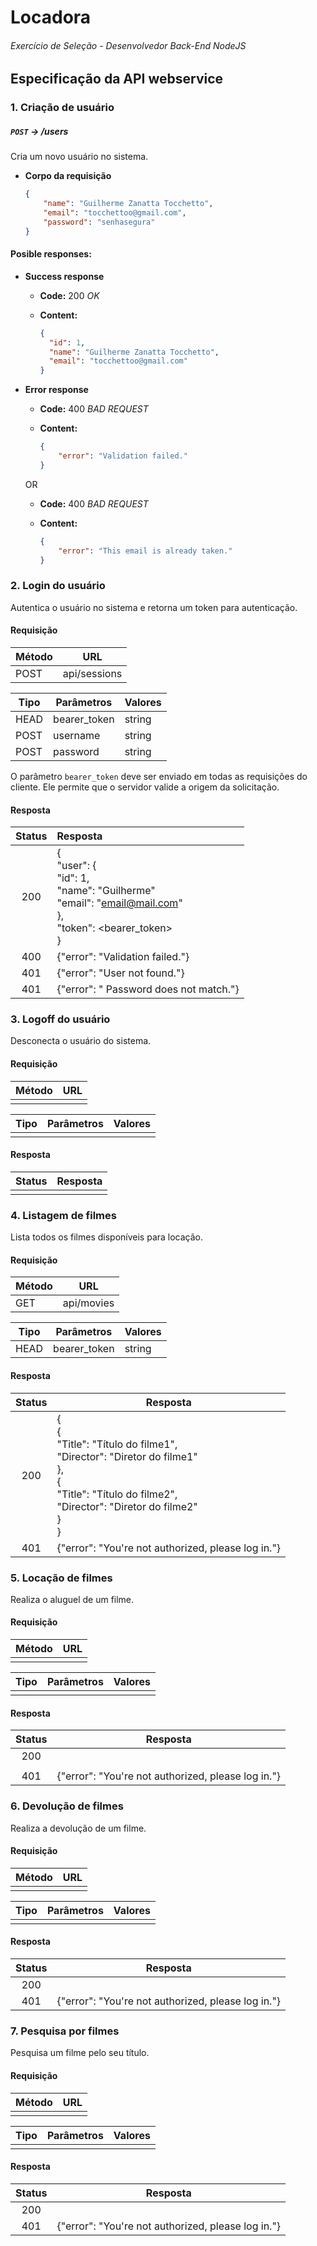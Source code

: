 # Locadora
###### Exercício de Seleção - Desenvolvedor Back-End NodeJS

## Especificação da API webservice

### 1. Criação de usuário 

##### `POST` → /users

Cria um novo usuário no sistema.

- **Corpo da requisição**

  ```json
  {
      "name": "Guilherme Zanatta Tocchetto",
      "email": "tocchettoo@gmail.com",
      "password": "senhasegura"
  }
  ```

#### Posible responses:

- **Success response**

  - **Code:** 200 _OK_

  - **Content:**

    ```json
    {
      "id": 1,
      "name": "Guilherme Zanatta Tocchetto",
      "email": "tocchettoo@gmail.com"
    }
    ```

- **Error response**

  - **Code:** 400 _BAD REQUEST_

  - **Content:** 

    ```json
    {
    	"error": "Validation failed."
    }
    ```

  OR

  - **Code:** 400 _BAD REQUEST_

  - **Content:**

    ```json
    {
    	"error": "This email is already taken."
    }
    ```

### 2. Login do usuário

Autentica o usuário no sistema e retorna um token para autenticação.

#### Requisição

| Método | URL          |
| ------ | ------------ |
| POST   | api/sessions |

| Tipo | Parâmetros   | Valores |
| ---- | ------------ | ------- |
| HEAD | bearer_token | string  |
| POST | username     | string  |
| POST | password     | string  |

O parâmetro `bearer_token` deve ser enviado em todas as requisições do cliente. Ele permite que o servidor valide a origem da solicitação.

#### Resposta

| Status | Resposta                                                     |
| :----: | :----------------------------------------------------------- |
|  200   | {<br />  "user": {<br />    "id": 1,<br />    "name": "Guilherme"<br />    "email": "email@mail.com"<br />  },<br />  "token": <bearer_token><br />} |
|  400   | {"error": "Validation failed."}                              |
|  401   | {"error": "User not found."}                                 |
|  401   | {"error": " Password does not match."}                       |

### 3. Logoff do usuário

Desconecta o usuário do sistema.

#### Requisição

| Método | URL  |
| ------ | ---- |
|        |      |

| Tipo | Parâmetros | Valores |
| ---- | ---------- | ------- |
|      |            |         |

#### Resposta

| Status | Resposta |
| :----: | -------- |
|        |          |

### 4. Listagem de filmes

Lista todos os filmes disponíveis para locação.

#### Requisição

| Método | URL        |
| ------ | ---------- |
| GET    | api/movies |

| Tipo | Parâmetros   | Valores |
| ---- | ------------ | ------- |
| HEAD | bearer_token | string  |

#### Resposta

| Status | Resposta                                                     |
| :----: | ------------------------------------------------------------ |
|  200   | {<br />{<br />"Title": "Título do filme1",<br />"Director": "Diretor do filme1"<br />},<br />{<br />"Title": "Título do filme2",<br />"Director": "Diretor do filme2"<br />}<br />} |
|  401   | {"error": "You're not authorized, please log in."}           |

### 5. Locação de filmes

Realiza o aluguel de um filme.

#### Requisição

| Método | URL  |
| ------ | ---- |
|        |      |

| Tipo | Parâmetros | Valores |
| ---- | ---------- | ------- |
|      |            |         |

#### Resposta

| Status | Resposta                                           |
| :----: | -------------------------------------------------- |
|  200   |                                                    |
|        |                                                    |
|  401   | {"error": "You're not authorized, please log in."} |

### 6. Devolução de filmes

Realiza a devolução de um filme.

#### Requisição

| Método | URL  |
| ------ | ---- |
|        |      |

| Tipo | Parâmetros | Valores |
| ---- | ---------- | ------- |
|      |            |         |

#### Resposta

| Status | Resposta                                           |
| :----: | -------------------------------------------------- |
|  200   |                                                    |
|  401   | {"error": "You're not authorized, please log in."} |

### 7. Pesquisa por filmes

Pesquisa um filme pelo seu título.

#### Requisição

| Método | URL  |
| ------ | ---- |
|        |      |

| Tipo | Parâmetros | Valores |
| ---- | ---------- | ------- |
|      |            |         |

#### Resposta

| Status | Resposta                                           |
| :----: | -------------------------------------------------- |
|  200   |                                                    |
|  401   | {"error": "You're not authorized, please log in."} |